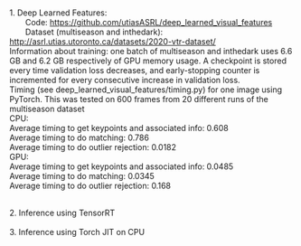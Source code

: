 <br> 1. Deep Learned Features:
<br> <span style="margin-left:2em">Code: https://github.com/utiasASRL/deep_learned_visual_features <span>
<br> <span style="margin-left:2em"> Dataset (multiseason and inthedark): http://asrl.utias.utoronto.ca/datasets/2020-vtr-dataset/
<br>    Information about training: one batch of multiseason and inthedark uses 6.6 GB and 6.2 GB respectively of GPU memory usage. A checkpoint is stored every time validation loss decreases, and early-stopping counter is incremented for every consecutive increase in validation loss.
<br>    Timing (see deep_learned_visual_features/timing.py) for one image using PyTorch. This was tested on 600 frames from 20 different runs of the multiseason dataset 
<br>    CPU: 
<br>        Average timing to get keypoints and associated info: 0.608
<br>        Average timing to do matching: 0.786
<br>        Average timing to do outlier rejection: 0.0182
<br>    GPU:
<br>        Average timing to get keypoints and associated info: 0.0485
<br>        Average timing to do matching: 0.0345
<br>        Average timing to do outlier rejection: 0.168

<br> 2. Inference using TensorRT
<br>
<br> 3. Inference using Torch JIT on CPU


